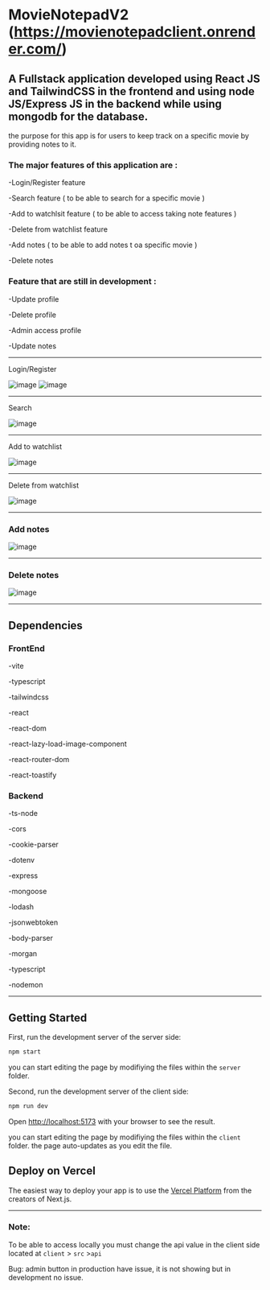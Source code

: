 # MovieNotepadV2 (https://movienotepadclient.onrender.com/)

## A Fullstack application developed using React JS and TailwindCSS in the frontend and using node JS/Express JS in the backend while using mongodb for the database.

the purpose for this app is for users to keep track on a specific movie by providing notes to it.

### The major features of this application are :


 -Login/Register feature
 
 -Search feature ( to be able to search for a specific movie )
 
 -Add to watchlsit feature ( to be able to access taking note features )
 
 -Delete from watchlist feature
 
 -Add notes ( to be able to add notes t oa specific movie )
 
 -Delete notes
 
 
 ### Feature that are still in development :
 
 -Update profile
 
 -Delete profile
 
 -Admin access profile
 
 -Update notes
 
 ---
 
 Login/Register
 
 <img src='https://res.cloudinary.com/dy23rmhmq/image/upload/v1684147213/movienotepad/login_b1a0fc.png' alt='image'/>
 
 <img src='https://res.cloudinary.com/dy23rmhmq/image/upload/v1684147419/movienotepad/register_q2xjjf.png' alt='image'/>
 
 ---
 Search
 
 <img src='https://res.cloudinary.com/dy23rmhmq/image/upload/v1684147418/movienotepad/search_bht4j4.png' alt='image'/>
 
---

Add to watchlist

<img src='https://res.cloudinary.com/dy23rmhmq/image/upload/v1684147420/movienotepad/add_to_watch_list_htv8rd.png' alt='image'/>

---
  
Delete from watchlist

<img src='https://res.cloudinary.com/dy23rmhmq/image/upload/v1684147420/movienotepad/delete_fkc6qy.png' alt='image'/>

---
  
### Add notes

<img src='https://res.cloudinary.com/dy23rmhmq/image/upload/v1684147408/movienotepad/add_notes_pweqaz.png' alt='image'/>

---

### Delete notes

<img src='https://res.cloudinary.com/dy23rmhmq/image/upload/v1684147418/movienotepad/delete_note_kmbvvk.png' alt='image'/>

---
 
 ## Dependencies
 
 ### FrontEnd
 
 -vite
 
 -typescript
 
 -tailwindcss
 
 -react
 
 -react-dom
 
 -react-lazy-load-image-component
 
 -react-router-dom
 
 -react-toastify
 
 
 ### Backend
 
 -ts-node
 
 -cors
 
 -cookie-parser
 
 -dotenv
 
 -express
 
 -mongoose
 
 -lodash
 
 -jsonwebtoken
 
 -body-parser
 
 -morgan
 
 -typescript
 
 -nodemon
 
 ---
 
  ## Getting Started
 
 First, run the development server of the server side:
 
 ```bash
 npm start
 ```
 
 you can start editing the page by modifiying the files within the `server` folder.
 
 Second, run the development server of the client side:
 
 ```bash
 npm run dev
 ```
 
 Open [http://localhost:5173](http://localhost:5173) with your browser to see the result.
 
 you can start editing the page by modifiying the files within the `client` folder. the page auto-updates as you edit the file.
 
 ## Deploy on Vercel

The easiest way to deploy your app is to use the [Vercel Platform](https://vercel.com/new?utm_medium=default-template&filter=next.js&utm_source=create-next-app&utm_campaign=create-next-app-readme) from the creators of Next.js.
 
 ---
### Note:

To be able to access locally you must change the api value in the client side located at `client` > `src` >`api`

Bug: admin button in production have issue, it is not showing but in development no issue.
 
